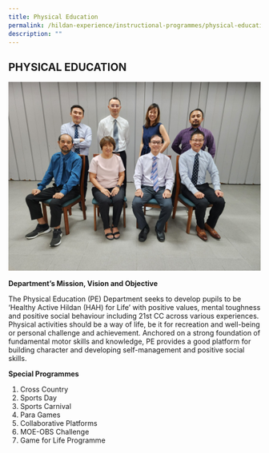 ```yaml
---
title: Physical Education
permalink: /hildan-experience/instructional-programmes/physical-education/
description: ""
---
```

PHYSICAL EDUCATION
------------------
![](/images/PE.jpg)

**Department’s Mission, Vision and Objective**
 
<style> { margin:0;} </style>The Physical Education (PE) Department seeks to develop pupils to be ‘Healthy Active Hildan (HAH) for Life’ with positive values, mental toughness and positive social behaviour including 21st CC across various experiences. Physical activities should be a way of life, be it for recreation and well-being or personal challenge and achievement. Anchored on a strong foundation of fundamental motor skills and knowledge, PE provides a good platform for building character and developing self-management and positive social skills. 
 
**Special Programmes**
1. Cross Country
2. Sports Day
3. Sports Carnival
4. Para Games
5. Collaborative Platforms
6. MOE-OBS Challenge
7. Game for Life Programme
